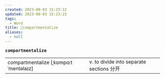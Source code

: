 ```yaml
---
created: 2023-08-03 15:23:12
updated: 2023-08-03 15:23:23
tags:
  - Word
title: 📖compartmentalize
aliases:
  - null
---
```


<pre><strong>compartmentalize</strong></pre>
|   |   |
|---|---|
|compartmentalize [ˌkɒmpɑ:t ˈmentəlaɪz]|v. to divide into separate sections 分开|